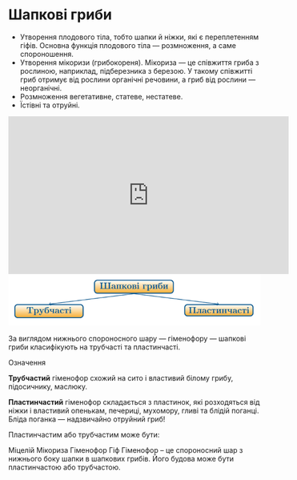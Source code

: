 # Шапкові гриби

<ul>
<li>Утворення плодового тіла, тобто шапки й ніжки, які є переплетенням гіфів. Основна функція плодового тіла — розмноження, а саме спороношення.</li>
<li>Утворення <span class="p1">мікоризи</span> (грибокореня).  <span class="p1">Мікориза</span> — це співжиття гриба з рослиною, наприклад, підберезника з березою. У такому співжитті гриб отримує від рослини органічні речовини, а гриб від рослини — неорганічні.</li>
<li>Розмноження вегетативне, статеве, нестатеве.</li>
<li>Їстівні та отруйні.</li>
</ul>

<div class="fluidMedia">
<iframe align="center" width="560" height="315" src="https://www.youtube.com/embed/ieRs6wURKwE" frameborder="0" allowfullscreen></iframe>
</div>
<div class="popup">
</div>

<div align="center">
<img src="b161_box2.png" width="540"/>
</div>

<p>За виглядом нижнього спороносного шару — <span class="p1">гіменофору</span> — шапкові гриби класифікують на <span class="p1">трубчасті</span> та <span class="p1">пластинчасті</span>.</p>

<div class="eoz-wrap">
<span class="eoz">Означення</span>
<div class="eoz-text">
<p><b>Трубчастий</b> гіменофор схожий на сито і властивий білому грибу, підосичнику, маслюку.</p>
<b>Пластинчастий</b> гіменофор складається з пластинок, які розходяться від ніжки і властивий опенькам, печериці, мухомору, гливі та блідій поганці. Бліда поганка — надзвичайно отруйний гриб!
</div>
</div>

<quiz>
<question>
<p>Пластинчастим або трубчастим може бути:</p>
<answer>Міцелій</answer>
<answer>Мікориза</answer>
<answer correct>Гіменофор</answer>
<answer>Гіф</answer>
<explanation>Гіменофор – це спороносний шар з нижнього боку шапки в шапкових грибів. Його будова може бути пластинчастою або </explanation>трубчастою.
</question>
</quiz>
